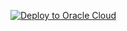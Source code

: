 [![Deploy to Oracle Cloud](https://oci-resourcemanager-plugin.plugins.oci.oraclecloud.com/latest/deploy-to-oracle-cloud.svg)](https://cloud.oracle.com/resourcemanager/stacks/create?zipUrl=https://objectstorage.eu-zurich-1.oraclecloud.com/p/nn8iX8aJ1oKbB4Q_FL8N5u1Id5UjygMJqNXY6WilAplk9i37eT8m2tPeYtNunQQO/n/zrr2g2bttf8t/b/iso/o/acf_resource_compute-1.0.zip)
